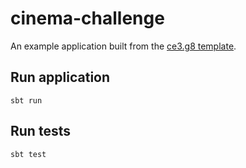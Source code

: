 # cinema-challenge

An example application built from the [ce3.g8 template](https://github.com/typelevel/ce3.g8).

## Run application

```shell
sbt run
```

## Run tests

```shell
sbt test
```
